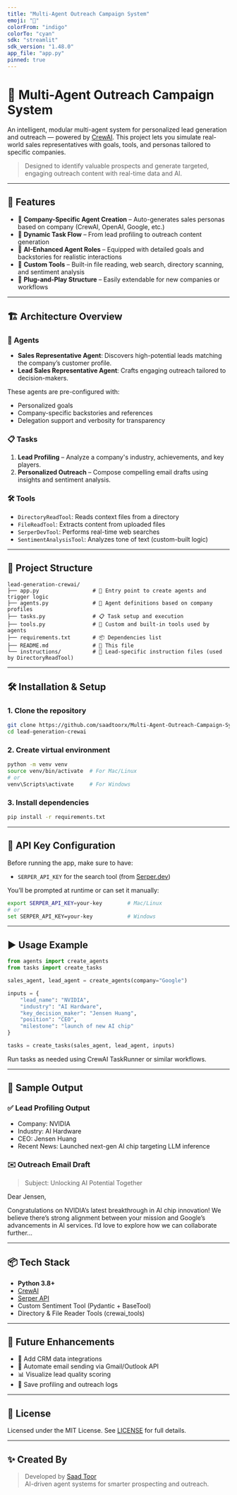 ```yaml
---
title: "Multi-Agent Outreach Campaign System"
emoji: "📇"
colorFrom: "indigo"
colorTo: "cyan"
sdk: "streamlit"
sdk_version: "1.48.0"
app_file: "app.py"
pinned: true
---
```


# 📇 Multi-Agent Outreach Campaign System

An intelligent, modular multi-agent system for personalized lead generation and outreach — powered by [CrewAI](https://github.com/joaomdmoura/crewai). This project lets you simulate real-world sales representatives with goals, tools, and personas tailored to specific companies.

> Designed to identify valuable prospects and generate targeted, engaging outreach content with real-time data and AI.

---

## 🚀 Features

- 👥 **Company-Specific Agent Creation** – Auto-generates sales personas based on company (CrewAI, OpenAI, Google, etc.)
- 🔁 **Dynamic Task Flow** – From lead profiling to outreach content generation
- 🧠 **AI-Enhanced Agent Roles** – Equipped with detailed goals and backstories for realistic interactions
- 🧰 **Custom Tools** – Built-in file reading, web search, directory scanning, and sentiment analysis
- 🔧 **Plug-and-Play Structure** – Easily extendable for new companies or workflows

---

## 🏗️ Architecture Overview

### 🧠 Agents
- **Sales Representative Agent**: Discovers high-potential leads matching the company’s customer profile.
- **Lead Sales Representative Agent**: Crafts engaging outreach tailored to decision-makers.

These agents are pre-configured with:
- Personalized goals
- Company-specific backstories and references
- Delegation support and verbosity for transparency

### 📋 Tasks
1. **Lead Profiling** – Analyze a company's industry, achievements, and key players.
2. **Personalized Outreach** – Compose compelling email drafts using insights and sentiment analysis.

### 🛠️ Tools
- `DirectoryReadTool`: Reads context files from a directory
- `FileReadTool`: Extracts content from uploaded files
- `SerperDevTool`: Performs real-time web searches
- `SentimentAnalysisTool`: Analyzes tone of text (custom-built logic)

---

## 📁 Project Structure

```
lead-generation-crewai/
├── app.py                 # 🎯 Entry point to create agents and trigger logic
├── agents.py              # 🧠 Agent definitions based on company profiles
├── tasks.py               # 📋 Task setup and execution
├── tools.py               # 🧰 Custom and built-in tools used by agents
├── requirements.txt       # 📦 Dependencies list
├── README.md              # 📖 This file
└── instructions/          # 📂 Lead-specific instruction files (used by DirectoryReadTool)
```

---

## 🛠️ Installation & Setup

### 1. Clone the repository
```bash
git clone https://github.com/saadtoorx/Multi-Agent-Outreach-Campaign-System.git
cd lead-generation-crewai
```

### 2. Create virtual environment
```bash
python -m venv venv
source venv/bin/activate  # For Mac/Linux
# or
venv\Scripts\activate     # For Windows
```

### 3. Install dependencies
```bash
pip install -r requirements.txt
```

---

## 🔐 API Key Configuration

Before running the app, make sure to have:

- `SERPER_API_KEY` for the search tool (from [Serper.dev](https://serper.dev/))

You’ll be prompted at runtime or can set it manually:
```bash
export SERPER_API_KEY=your-key        # Mac/Linux
# or
set SERPER_API_KEY=your-key           # Windows
```

---

## ▶️ Usage Example

```python
from agents import create_agents
from tasks import create_tasks

sales_agent, lead_agent = create_agents(company="Google")

inputs = {
    "lead_name": "NVIDIA",
    "industry": "AI Hardware",
    "key_decision_maker": "Jensen Huang",
    "position": "CEO",
    "milestone": "launch of new AI chip"
}

tasks = create_tasks(sales_agent, lead_agent, inputs)
```

Run tasks as needed using CrewAI TaskRunner or similar workflows.

---

## 🧠 Sample Output

### ✅ Lead Profiling Output
- Company: NVIDIA  
- Industry: AI Hardware  
- CEO: Jensen Huang  
- Recent News: Launched next-gen AI chip targeting LLM inference

### ✉️ Outreach Email Draft
> Subject: Unlocking AI Potential Together

Dear Jensen,

Congratulations on NVIDIA’s latest breakthrough in AI chip innovation! We believe there’s strong alignment between your mission and Google’s advancements in AI services. I’d love to explore how we can collaborate further...

---

## 📦 Tech Stack

- **Python 3.8+**
- [CrewAI](https://github.com/joaomdmoura/crewai)
- [Serper API](https://serper.dev/)
- Custom Sentiment Tool (Pydantic + BaseTool)
- Directory & File Reader Tools (crewai_tools)

---

## 🔮 Future Enhancements

- 🧠 Add CRM data integrations
- 📨 Automate email sending via Gmail/Outlook API
- 📊 Visualize lead quality scoring
- 🧾 Save profiling and outreach logs

---

## 📄 License

Licensed under the MIT License. See [LICENSE](LICENSE) for full details.

---

## ✨ Created By

> Developed by [Saad Toor](https://www.linkedin.com/in/saadtoorx/)  
> AI-driven agent systems for smarter prospecting and outreach.
